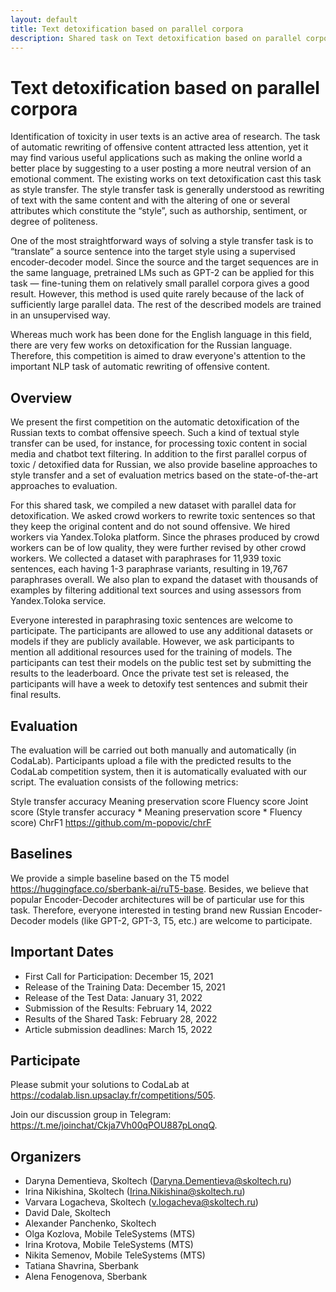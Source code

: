 ```yaml
---
layout: default
title: Text detoxification based on parallel corpora 
description: Shared task on Text detoxification based on parallel corpora for the Russian Language. Automatic detoxification of the Russian texts aims to combat offensive speech.
---
```


# Text detoxification based on parallel corpora

Identification of toxicity in user texts is an active area of research. The task of automatic rewriting of offensive content attracted less attention, yet it may find various useful applications such as making the online world a better place by suggesting to a user posting a more neutral version of an emotional comment. The existing works on text detoxification cast this task as style transfer. The style transfer task is generally understood as rewriting of text with the same content and with the altering of one or several attributes which constitute the “style”, such as authorship, sentiment, or degree of politeness. 

One of the most straightforward ways of solving a style transfer task is to “translate” a source sentence into the target style using a supervised encoder-decoder model. Since the source and the target sequences are in the same language, pretrained LMs such as GPT-2 can be applied for this task — fine-tuning them on relatively small parallel corpora gives a good
result. However, this method is used quite rarely because of the lack of sufficiently large parallel data. The rest of the described models are trained in an unsupervised way.

Whereas much work has been done for the English language in this field, there are very few works on detoxification for the Russian language. Therefore, this competition is aimed to draw everyone's attention to the important NLP task of automatic rewriting of offensive content.

## Overview

We present the first competition on the automatic detoxification of the Russian texts to combat offensive speech. Such a kind of textual style transfer can be used, for instance, for processing toxic content in social media and chatbot text filtering. In addition to the first parallel corpus of toxic / detoxified data for Russian, we also provide baseline approaches to style transfer and a set of evaluation metrics based on the state-of-the-art approaches to evaluation.

For this shared task, we compiled a new dataset with parallel data for detoxification. We asked crowd workers to rewrite toxic sentences so that they keep the original content and do not sound offensive. We hired workers via Yandex.Toloka platform. Since the phrases produced by crowd workers can be of low quality, they were further revised by other crowd workers. We collected a dataset with paraphrases for 11,939 toxic sentences, each having 1-3 paraphrase variants, resulting in 19,767 paraphrases overall. We also plan to expand the dataset with thousands of examples by filtering additional text sources and using assessors from Yandex.Toloka service.

Everyone interested in paraphrasing toxic sentences are welcome to participate. The participants are allowed to use any additional datasets or models if they are publicly available. However, we ask participants to mention all additional resources used for the training of models. The participants can test their models on the public test set by submitting the results to the leaderboard. Once the private test set is released, the participants will have a week to detoxify test sentences and submit their final results.

## Evaluation

The evaluation will be carried out both manually and automatically (in CodaLab). Participants upload a file with the predicted results to the CodaLab competition system, then it is automatically evaluated with our script. The evaluation consists of the following metrics:

Style transfer accuracy
Meaning preservation score
Fluency score
Joint score (Style transfer accuracy * Meaning preservation score * Fluency score)
ChrF1 <https://github.com/m-popovic/chrF>

## Baselines

We provide a simple baseline based on the T5 model <https://huggingface.co/sberbank-ai/ruT5-base>. Besides, we believe that popular Encoder-Decoder architectures will be of particular use for this task. Therefore, everyone interested in testing brand new Russian Encoder-Decoder models (like GPT-2, GPT-3, T5, etc.) are welcome to participate.

## Important Dates

* First Call for Participation: December 15, 2021
* Release of the Training Data: December 15, 2021
* Release of the Test Data: January 31, 2022
* Submission of the Results: February 14, 2022
* Results of the Shared Task: February 28, 2022
* Article submission deadlines: March 15, 2022

## Participate

Please submit your solutions to CodaLab at <https://codalab.lisn.upsaclay.fr/competitions/505>.

Join our discussion group in Telegram: <https://t.me/joinchat/Ckja7Vh00qPOU887pLonqQ>.

## Organizers

* Daryna Dementieva, Skoltech (<Daryna.Dementieva@skoltech.ru>)
* Irina Nikishina, Skoltech (<Irina.Nikishina@skoltech.ru>)
* Varvara Logacheva, Skoltech (<v.logacheva@skoltech.ru>)
* David Dale, Skoltech 
* Alexander Panchenko, Skoltech
* Olga Kozlova, Mobile TeleSystems (MTS)
* Irina Krotova, Mobile TeleSystems (MTS)
* Nikita Semenov, Mobile TeleSystems (MTS)
* Tatiana Shavrina, Sberbank
* Alena Fenogenova, Sberbank
